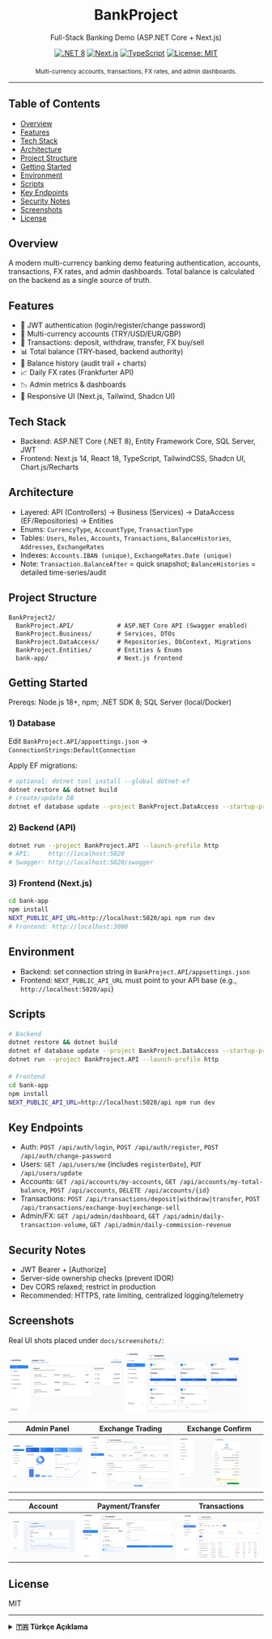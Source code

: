 <div align="center">

# BankProject

Full-Stack Banking Demo (ASP.NET Core + Next.js)

[![.NET 8](https://img.shields.io/badge/.NET-8.0-512BD4?logo=dotnet)](#)
[![Next.js](https://img.shields.io/badge/Next.js-14-000000?logo=nextdotjs)](#)
[![TypeScript](https://img.shields.io/badge/TypeScript-5-3178C6?logo=typescript)](#)
[![License: MIT](https://img.shields.io/badge/License-MIT-green.svg)](#license)

<sub>Multi-currency accounts, transactions, FX rates, and admin dashboards.</sub>

</div>

---

## Table of Contents
- [Overview](#overview)
- [Features](#features)
- [Tech Stack](#tech-stack)
- [Architecture](#architecture)
- [Project Structure](#project-structure)
- [Getting Started](#getting-started)
- [Environment](#environment)
- [Scripts](#scripts)
- [Key Endpoints](#key-endpoints)
- [Security Notes](#security-notes)
- [Screenshots](#screenshots)
- [License](#license)

## Overview
A modern multi-currency banking demo featuring authentication, accounts, transactions, FX rates, and admin dashboards. Total balance is calculated on the backend as a single source of truth.

## Features
- 🔐 JWT authentication (login/register/change password)
- 💱 Multi-currency accounts (TRY/USD/EUR/GBP)
- 💸 Transactions: deposit, withdraw, transfer, FX buy/sell
- 📊 Total balance (TRY-based, backend authority)
- 🧾 Balance history (audit trail + charts)
- 📈 Daily FX rates (Frankfurter API)
- 📉 Admin metrics & dashboards
- 🎯 Responsive UI (Next.js, Tailwind, Shadcn UI)

## Tech Stack
- Backend: ASP.NET Core (.NET 8), Entity Framework Core, SQL Server, JWT
- Frontend: Next.js 14, React 18, TypeScript, TailwindCSS, Shadcn UI, Chart.js/Recharts

## Architecture
- Layered: API (Controllers) → Business (Services) → DataAccess (EF/Repositories) → Entities
- Enums: `CurrencyType`, `AccountType`, `TransactionType`
- Tables: `Users`, `Roles`, `Accounts`, `Transactions`, `BalanceHistories`, `Addresses`, `ExchangeRates`
- Indexes: `Accounts.IBAN (unique)`, `ExchangeRates.Date (unique)`
- Note: `Transaction.BalanceAfter` = quick snapshot; `BalanceHistories` = detailed time-series/audit

## Project Structure
```
BankProject2/
  BankProject.API/            # ASP.NET Core API (Swagger enabled)
  BankProject.Business/       # Services, DTOs
  BankProject.DataAccess/     # Repositories, DbContext, Migrations
  BankProject.Entities/       # Entities & Enums
  bank-app/                   # Next.js frontend
```

## Getting Started
Prereqs: Node.js 18+, npm; .NET SDK 8; SQL Server (local/Docker)

### 1) Database
Edit `BankProject.API/appsettings.json` → `ConnectionStrings:DefaultConnection`

Apply EF migrations:
```bash
# optional: dotnet tool install --global dotnet-ef
dotnet restore && dotnet build
# create/update DB
dotnet ef database update --project BankProject.DataAccess --startup-project BankProject.API
```

### 2) Backend (API)
```bash
dotnet run --project BankProject.API --launch-profile http
# API:     http://localhost:5020
# Swagger: http://localhost:5020/swagger
```

### 3) Frontend (Next.js)
```bash
cd bank-app
npm install
NEXT_PUBLIC_API_URL=http://localhost:5020/api npm run dev
# Frontend: http://localhost:3000
```

## Environment
- Backend: set connection string in `BankProject.API/appsettings.json`
- Frontend: `NEXT_PUBLIC_API_URL` must point to your API base (e.g., `http://localhost:5020/api`)

## Scripts
```bash
# Backend
dotnet restore && dotnet build
dotnet ef database update --project BankProject.DataAccess --startup-project BankProject.API
dotnet run --project BankProject.API --launch-profile http

# Frontend
cd bank-app
npm install
NEXT_PUBLIC_API_URL=http://localhost:5020/api npm run dev
```

## Key Endpoints
- Auth: `POST /api/auth/login`, `POST /api/auth/register`, `POST /api/auth/change-password`
- Users: `GET /api/users/me` (includes `registerDate`), `PUT /api/users/update`
- Accounts: `GET /api/accounts/my-accounts`, `GET /api/accounts/my-total-balance`, `POST /api/accounts`, `DELETE /api/accounts/{id}`
- Transactions: `POST /api/transactions/deposit|withdraw|transfer`, `POST /api/transactions/exchange-buy|exchange-sell`
- Admin/FX: `GET /api/admin/dashboard`, `GET /api/admin/daily-transaction-volume`, `GET /api/admin/daily-commission-revenue`

## Security Notes
- JWT Bearer + [Authorize]
- Server-side ownership checks (prevent IDOR)
- Dev CORS relaxed; restrict in production
- Recommended: HTTPS, rate limiting, centralized logging/telemetry

## Screenshots
Real UI shots placed under `docs/screenshots/`:

<p>
  <img src="docs/screenshots/homepage.png" alt="Homepage" width="45%" />
  <img src="docs/screenshots/my-banks.png" alt="My Banks" width="45%" />
</p>

| Admin Panel | Exchange Trading | Exchange Confirm |
|---|---|---|
| ![Admin Panel](docs/screenshots/admin-panel.png) | ![Exchange](docs/screenshots/exchange-trading.png) | ![Confirm](docs/screenshots/exchange-confirm.png) |

| Account | Payment/Transfer | Transactions |
|---|---|---|
| ![Account](docs/screenshots/account.png) | ![Payment/Transfer](docs/screenshots/payment-transfer.png) | ![History](docs/screenshots/transaction-history.jpg) |

## License
MIT

---

<details>
<summary><strong>🇹🇷 Türkçe Açıklama</strong></summary>

## Genel Bakış
Kimlik doğrulama, hesaplar, işlemler, döviz kurları ve admin panelleri içeren çok para birimli modern bir demo. Toplam bakiye, tek doğru kaynak olması için backend’te hesaplanır.

## Özellikler
- 🔐 JWT kimlik doğrulama (giriş/kayıt/şifre değiştir)
- 💱 TRY/USD/EUR/GBP hesaplar
- 💸 İşlemler: para yatır/çek, transfer, döviz al/sat
- 📊 Toplam bakiye (TRY bazlı, backend’te tek doğru kaynak)
- 🧾 Bakiye geçmişi (audit + grafik)
- 📈 Günlük kur tablosu (Frankfurter API)
- 📉 Admin metrikleri/grafikler
- 🎯 Responsive arayüz (Next.js, Tailwind, Shadcn UI)

## Mimari/Yığın
- Katmanlı: API → Business → DataAccess → Entities
- EF Core + SQL Server; Next.js 14 + TypeScript
- `Transaction.BalanceAfter` hızlı görünüm; `BalanceHistories` detaylı zaman serisi/audit

## Kurulum
```bash
# Veritabanı
dotnet restore && dotnet build
# (gerekirse) dotnet tool install --global dotnet-ef
dotnet ef database update --project BankProject.DataAccess --startup-project BankProject.API

# API
dotnet run --project BankProject.API --launch-profile http
# http://localhost:5020

# Frontend
cd bank-app
npm install
NEXT_PUBLIC_API_URL=http://localhost:5020/api npm run dev
# http://localhost:3000
```

## Önemli Uçlar
- Auth: `/api/auth/login|register|change-password`
- Users: `/api/users/me` (registerDate içerir), `/api/users/update`
- Accounts: `/api/accounts/my-accounts`, `/api/accounts/my-total-balance`, `/api/accounts`
- Transactions: `/api/transactions/deposit|withdraw|transfer|exchange-buy|exchange-sell`

## Güvenlik Notları
- JWT + [Authorize]
- Sunucu tarafı sahiplik kontrolleri (IDOR önleme)
- Prod’da CORS kısıtlayın; HTTPS, rate limit, merkezi log önerilir

## Lisans
MIT

</details>

